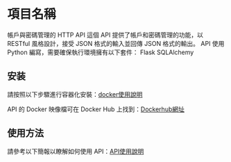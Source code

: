 # 項目名稱

帳戶與密碼管理的 HTTP API
這個 API 提供了帳戶和密碼管理的功能，以 RESTful 風格設計，接受 JSON 格式的輸入並回傳 JSON 格式的輸出。
API 使用 Python 編寫，需要確保執行環境擁有以下套件：
Flask
SQLAlchemy


## 安装

請按照以下步驟進行容器化安裝：[docker使用說明](https://docs.google.com/presentation/d/1O9ceP2Ft6LSlv_35al18XwjL3_CaTG0PqJBz5ted7dU/edit#slide=id.g22eac6fecc8_0_167)

API 的 Docker 映像檔可在 Docker Hub 上找到：[Dockerhub網址](https://hub.docker.com/repository/docker/yuri0604/loginapi/general)

## 使用方法

請參考以下簡報以瞭解如何使用 API：[API使用說明](https://docs.google.com/presentation/d/1IsGfkn_nKphrokbUWmmlxeQ5Tuoav1QBOAHiAmUNh64/edit#slide=id.p)